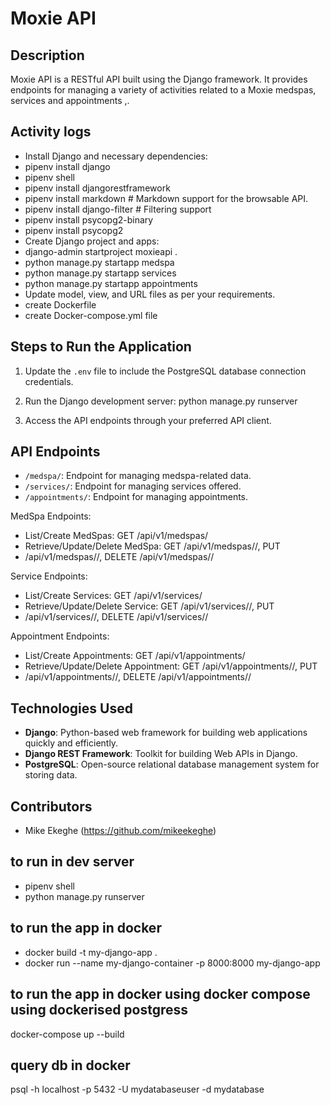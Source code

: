 # Moxie API

## Description

Moxie API is a RESTful API built using the Django framework. It provides endpoints for managing a variety of activities related to a Moxie medspas, services and appointments
,.

## Activity logs
- Install Django and necessary dependencies:
- pipenv install django
- pipenv shell
- pipenv install djangorestframework
- pipenv install markdown # Markdown support for the browsable API.
- pipenv install django-filter # Filtering support
- pipenv install psycopg2-binary
- pipenv install psycopg2
- Create Django project and apps:
- django-admin startproject moxieapi .
- python manage.py startapp medspa
- python manage.py startapp services
- python manage.py startapp appointments
- Update model, view, and URL files as per your requirements.
- create Dockerfile
- create Docker-compose.yml file

## Steps to Run the Application

1. Update the `.env` file to include the PostgreSQL database connection credentials.
2. Run the Django development server:
python manage.py runserver

3. Access the API endpoints through your preferred API client.

## API Endpoints

- `/medspa/`: Endpoint for managing medspa-related data.
- `/services/`: Endpoint for managing services offered.
- `/appointments/`: Endpoint for managing appointments.

MedSpa Endpoints:
- List/Create MedSpas: GET /api/v1/medspas/
- Retrieve/Update/Delete MedSpa: GET /api/v1/medspas/<id>/, PUT 
- /api/v1/medspas/<id>/, DELETE /api/v1/medspas/<id>/

Service Endpoints:
- List/Create Services: GET /api/v1/services/
- Retrieve/Update/Delete Service: GET /api/v1/services/<id>/, PUT 
- /api/v1/services/<id>/, DELETE /api/v1/services/<id>/

Appointment Endpoints:
- List/Create Appointments: GET /api/v1/appointments/
- Retrieve/Update/Delete Appointment: GET /api/v1/appointments/<id>/, PUT 
- /api/v1/appointments/<id>/, DELETE /api/v1/appointments/<id>/

## Technologies Used

- **Django**: Python-based web framework for building web applications quickly and efficiently.
- **Django REST Framework**: Toolkit for building Web APIs in Django.
- **PostgreSQL**: Open-source relational database management system for storing data.

## Contributors

- Mike Ekeghe (https://github.com/mikeekeghe)

## to run in dev server
- pipenv shell
- python manage.py runserver

## to run the app in docker
- docker build -t my-django-app .
- docker run --name my-django-container -p 8000:8000 my-django-app

## to run the app in docker using docker compose using dockerised postgress
docker-compose up --build

## query db in docker
psql -h localhost -p 5432 -U mydatabaseuser -d mydatabase

